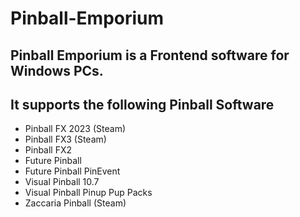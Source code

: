 # Pinball-Emporium

## Pinball Emporium is a Frontend software for Windows PCs.
## It supports the following Pinball Software
+ Pinball FX 2023 (Steam)
+ Pinball FX3 (Steam)
+ Pinball FX2
+ Future Pinball
+ Future Pinball PinEvent
+ Visual Pinball 10.7
+ Visual Pinball Pinup Pup Packs
+ Zaccaria Pinball (Steam)
